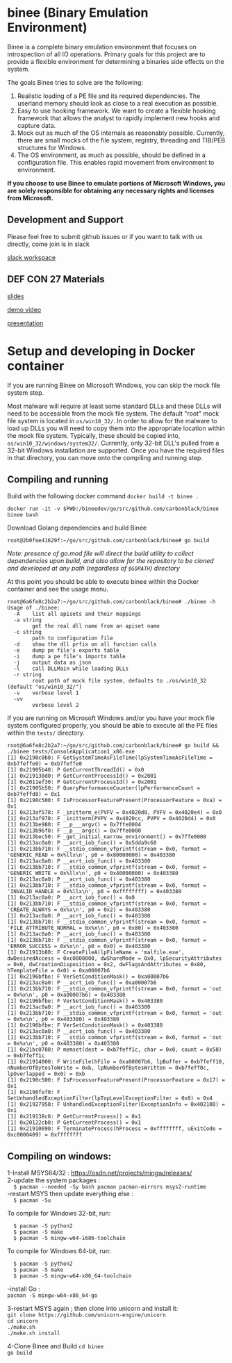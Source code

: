 # binee (Binary Emulation Environment)

Binee is a complete binary emulation environment that focuses on introspection
of all IO operations. Primary goals for this project are to provide a flexible
environment for determining a binaries side effects on the system.

The goals Binee tries to solve are the following:

1. Realistic loading of a PE file and its required dependencies. The userland
   memory should look as close to a real execution as possible.
2. Easy to use hooking framework. We want to create a flexible hooking
   framework that allows the analyst to rapidly implement new hooks and capture
   data.
3. Mock out as much of the OS internals as reasonably possible. Currently,
   there are small mocks of the file system, registry, threading and TIB/PEB
   structures for Windows.
4. The OS environment, as much as possible, should be defined in a
   configuration file. This enables rapid movement from environment to
   environment.

**If you choose to use Binee to emulate portions of Microsoft Windows, you are
solely responsible for obtaining any necessary rights and licenses from
Microsoft.**

## Development and Support

Please feel free to submit github issues or if you want to talk with us directly, come join is in slack

[slack workspace](https://join.slack.com/t/cb-binee/shared_invite/zt-e13fhpox-yq6ncXpX6hXR8vJ0p8PEvw)

## DEF CON 27 Materials

[slides](https://github.com/carbonblack/binee/blob/defcon27/Kyle%20Gwinnup%20-%20Next%20Generation%20Process%20Emulation%20with%20Binee.pdf)

[demo video](https://github.com/carbonblack/binee/blob/defcon27/Kyle%20Gwinnup%20-%20Next%20Generation%20Process%20Emulation%20with%20Binee%20Demo.mp4)

[presentation](https://www.youtube.com/watch?v=z4OvVFw5pYI)

# Setup and developing in Docker container

If you are running Binee on Microsoft Windows, you can skip the mock file system step. 

Most malware will require at least some standard DLLs and these DLLs will need
to be accessible from the mock file system. The default "root" mock file system
is located in `os/win10_32/`. In order to allow for the malware to load up DLLs
you will need to copy them into the appropriate location within the mock file
system. Typically, these should be copied into,
`os/win10_32/windows/system32/`. Currently, only 32-bit DLL's pulled from a 32-bit 
Windows installation are supported. Once you have the required files in that
directory, you can move onto the compiling and running step.

## Compiling and running

Build with the following docker command `docker build -t binee .`

```
docker run -it -v $PWD:/bineedev/go/src/github.com/carbonblack/binee binee bash
```

Download Golang dependencies and build Binee 

```
root@2b0fee41629f:~/go/src/github.com/carbonblack/binee# go build
```
_Note: presence of go.mod file will direct the build utility to collect dependencies upon build, and also allow for the repository to be cloned and developed at any path (regardless of `$GOPATH`) directory_


At this point you should be able to execute binee within the Docker container
and see the usage menu.

```
root@6a6fe8c2b2a7:~/go/src/github.com/carbonblack/binee# ./binee -h
Usage of ./binee:
  -A    list all apisets and their mappings
  -a string
        get the real dll name from an apiset name
  -c string
        path to configuration file
  -d    show the dll prfix on all function calls
  -e    dump pe file's exports table
  -i    dump a pe file's imports table
  -j    output data as json
  -l    call DLLMain while loading DLLs
  -r string
        root path of mock file system, defaults to ./os/win10_32 (default "os/win10_32/")
  -v    verbose level 1
  -vv
        verbose level 2
```

If you are running on Microsoft Windows and/or you have your mock file system
configured properly, you should be able to execute all the PE files within the
`tests/` directory.

```
root@6a6fe8c2b2a7:~/go/src/github.com/carbonblack/binee# go build && ./binee tests/ConsoleApplication1_x86.exe 
[1] 0x2190c0b0: F GetSystemTimeAsFileTime(lpSystemTimeAsFileTime = 0xb7feffe0) = 0xb7feffe0
[1] 0x21905b40: P GetCurrentThreadId() = 0x0
[1] 0x219138d0: P GetCurrentProcessId() = 0x2001
[1] 0x2011ef30: P GetCurrentProcessId() = 0x2001
[1] 0x21905b50: F QueryPerformanceCounter(lpPerformanceCount = 0xb7feffd8) = 0x1
[1] 0x2190c500: F IsProcessorFeaturePresent(ProcessorFeature = 0xa) = 0x1
[1] 0x213af570: F _initterm_e(PVFV = 0x4020d8, PVFV = 0x4020e4) = 0x0
[1] 0x213af970: F _initterm(PVPV = 0x4020cc, PVPV = 0x4020d4) = 0x0
[1] 0x213be980: F __p___argv() = 0x7ffe0004
[1] 0x213b96f0: F __p___argc() = 0x7ffe0000
[1] 0x213bec50: F _get_initial_narrow_environment() = 0x7ffe0000
[1] 0x213ac0a0: P __acrt_iob_func() = 0x5dda9c68
[1] 0x213bb710: F __stdio_common_vfprintf(stream = 0x0, format = 'GENERIC_READ = 0x%llx\n', p0 = 0x80000000) = 0x403380
[1] 0x213ac0a0: P __acrt_iob_func() = 0x403380
[1] 0x213bb710: F __stdio_common_vfprintf(stream = 0x0, format = 'GENERIC_WRITE = 0x%llx\n', p0 = 0x40000000) = 0x403380
[1] 0x213ac0a0: P __acrt_iob_func() = 0x403380
[1] 0x213bb710: F __stdio_common_vfprintf(stream = 0x0, format = 'INVALID_HANDLE = 0x%llx\n', p0 = 0xffffffff) = 0x403380
[1] 0x213ac0a0: P __acrt_iob_func() = 0x0
[1] 0x213bb710: F __stdio_common_vfprintf(stream = 0x0, format = 'CREATE_ALWAYS = 0x%x\n', p0 = 0x2) = 0x403380
[1] 0x213ac0a0: P __acrt_iob_func() = 0x403380
[1] 0x213bb710: F __stdio_common_vfprintf(stream = 0x0, format = 'FILE_ATTRIBUTE_NORMAL = 0x%x\n', p0 = 0x80) = 0x403380
[1] 0x213ac0a0: P __acrt_iob_func() = 0x403380
[1] 0x213bb710: F __stdio_common_vfprintf(stream = 0x0, format = 'ERROR_SUCCESS = 0x%x\n', p0 = 0x0) = 0x403380
[1] 0x21913b80: F CreateFileA(lpFileName = 'malfile.exe', dwDesiredAccess = 0xc0000000, dwShareMode = 0x0, lpSecurityAttributes = 0x0, dwCreationDisposition = 0x2, dwFlagsAndAttributes = 0x80, hTemplateFile = 0x0) = 0xa00007b6
[1] 0x2196bfbe: F VerSetConditionMask() = 0xa00007b6
[1] 0x213ac0a0: P __acrt_iob_func() = 0xa00007b6
[1] 0x213bb710: F __stdio_common_vfprintf(stream = 0x0, format = 'out = 0x%x\n', p0 = 0xa00007b6) = 0x403380
[1] 0x2196bfbe: F VerSetConditionMask() = 0x403380
[1] 0x213ac0a0: P __acrt_iob_func() = 0x403380
[1] 0x213bb710: F __stdio_common_vfprintf(stream = 0x0, format = 'out = 0x%x\n', p0 = 0x403380) = 0x403380
[1] 0x2196bfbe: F VerSetConditionMask() = 0x403380
[1] 0x213ac0a0: P __acrt_iob_func() = 0x403380
[1] 0x213bb710: F __stdio_common_vfprintf(stream = 0x0, format = 'out = 0x%x\n', p0 = 0x403380) = 0x403380
[1] 0x21bc0780: P memset(dest = 0xb7feff1c, char = 0x0, count = 0x58) = 0xb7feff1c
[1] 0x21914000: F WriteFile(hFile = 0xa00007b6, lpBuffer = 0xb7feff10, nNumberOfBytesToWrite = 0xb, lpNumberOfBytesWritten = 0xb7feff0c, lpOverlapped = 0x0) = 0xb
[1] 0x2190c500: F IsProcessorFeaturePresent(ProcessorFeature = 0x17) = 0x1
[1] 0x2190fef0: F SetUnhandledExceptionFilter(lpTopLevelExceptionFilter = 0x0) = 0x4
[1] 0x21927950: F UnhandledExceptionFilter(ExceptionInfo = 0x402100) = 0x1
[1] 0x219138c0: P GetCurrentProcess() = 0x1
[1] 0x20122cb0: P GetCurrentProcess() = 0x1
[1] 0x21910690: F TerminateProcess(hProcess = 0xffffffff, uExitCode = 0xc0000409) = 0xffffffff
```


## Compiling on windows:

1-Install MSYS64/32  : https://osdn.net/projects/mingw/releases/  
2-update the system packages :   
`  $ pacman --needed -Sy bash pacman pacman-mirrors msys2-runtime`  
 -restart MSYS then update everything else :   
`  $ pacman -Su`  

  To compile for Windows 32-bit, run:
```
  $ pacman -S python2
  $ pacman -S make
  $ pacman -S mingw-w64-i686-toolchain
  ```
  To compile for Windows 64-bit, run:
```
  $ pacman -S python2
  $ pacman -S make
  $ pacman -S mingw-w64-x86_64-toolchain
  ```
  -install Go :  
`pacman -S mingw-w64-x86_64-go`

3-restart MSYS again ; then clone into unicorn and install it:  
 `git clone https://github.com/unicorn-engine/unicorn `  
 `cd unicorn`  
 `./make.sh `  
 `./make.sh install`  

4-Clone Binee and Build 
`cd binee`   
`go build`  


